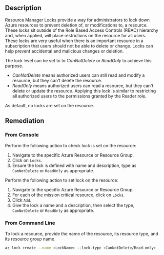 ## Description

Resource Manager Locks provide a way for administrators to lock down Azure resources to prevent deletion of, or modifications to, a resource. These locks sit outside of the Role Based Access Controls (RBAC) hierarchy and, when applied, will place restrictions on the resource for all users. These locks are very useful when there is an important resource in a subscription that users should not be able to delete or change. Locks can help prevent accidental and malicious changes or deletion.

The lock level can be set to to *CanNotDelete* or *ReadOnly* to achieve this purpose.
   - *CanNotDelete* means authorized users can still read and modify a resource, but they can't delete the resource.
   - *ReadOnly* means authorized users can read a resource, but they can't delete or update the resource. Applying this lock is similar to restricting all authorized users to the permissions granted by the Reader role.

As default, no locks are set on the resource.

## Remediation

### From Console

Perform the following action to check lock is set on the resource:

1. Navigate to the specific Azure Resource or Resource Group.
2. Click on `Locks`.
3. Ensure the lock is defined with name and description, type as `CanNotDelete` or `ReadOnly` as appropriate.

Perform the following action to set lock on the resource:

1. Navigate to the specific Azure Resource or Resource Group.
2. For each of the mission critical resource, click on `Locks`.
3. Click `Add`.
4. Give the lock a name and a description, then select the type, `CanNotDelete` or `ReadOnly` as appropriate.

### From Command Line

To lock a resource, provide the name of the resource, its resource type, and its resource group name.

```bash
az lock create --name <LockName> --lock-type <CanNotDelete/Read-only> -- resource-group <resourceGroupName> --resource-name <resourceName> --resource- type <resourceType>
```
